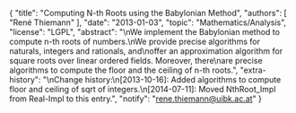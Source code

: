 {
    "title": "Computing N-th Roots using the Babylonian Method",
    "authors": [
        "René Thiemann"
    ],
    "date": "2013-01-03",
    "topic": "Mathematics/Analysis",
    "license": "LGPL",
    "abstract": "\nWe implement the Babylonian method to compute n-th roots of numbers.\nWe provide precise algorithms for naturals, integers and rationals, and\noffer an approximation algorithm for square roots over linear ordered fields. Moreover, there\nare precise algorithms to compute the floor and the ceiling of n-th roots.",
    "extra-history": "\nChange history:\n[2013-10-16]: Added algorithms to compute floor and ceiling of sqrt of integers.\n[2014-07-11]: Moved NthRoot_Impl from Real-Impl to this entry.",
    "notify": "rene.thiemann@uibk.ac.at"
}